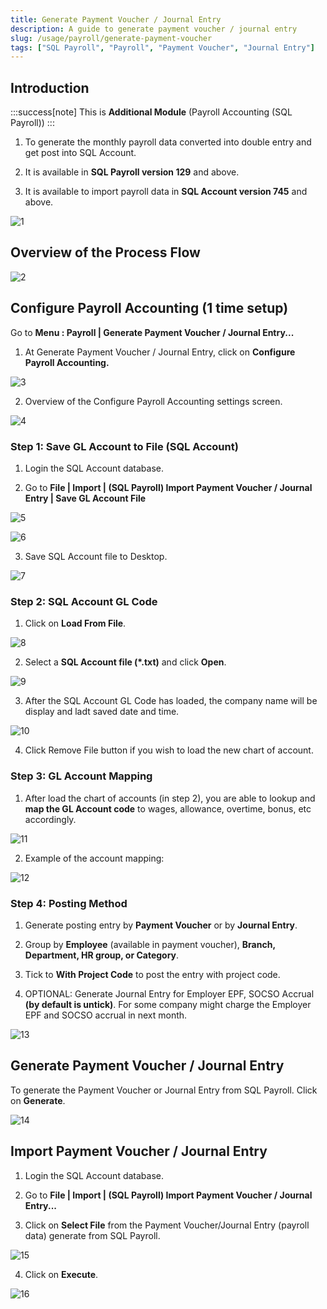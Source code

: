 ```yaml
---
title: Generate Payment Voucher / Journal Entry
description: A guide to generate payment voucher / journal entry
slug: /usage/payroll/generate-payment-voucher
tags: ["SQL Payroll", "Payroll", "Payment Voucher", "Journal Entry"]
---
```


## Introduction

:::success[note]
This is **Additional Module** (Payroll Accounting (SQL Payroll))
:::

1. To generate the monthly payroll data converted into double entry and get post into SQL Account.

2. It is available in **SQL Payroll version 129** and above.

3. It is available to import payroll data in **SQL Account version 745** and above.

![1](../../../static/img/usage/payroll/generate-payment-voucher/yc1-generate.jpg)

## Overview of the Process Flow

![2](../../../static/img/usage/payroll/generate-payment-voucher/yc2-generate.jpg)

## Configure Payroll Accounting (1 time setup)

Go to **Menu : Payroll | Generate Payment Voucher / Journal Entry...**

1. At Generate Payment Voucher / Journal Entry, click on **Configure Payroll Accounting.**

![3](../../../static/img/usage/payroll/generate-payment-voucher/yc3-generate.jpg)

2. Overview of the Configure Payroll Accounting settings screen.

![4](../../../static/img/usage/payroll/generate-payment-voucher/yc4-generate.jpg)

### Step 1: Save GL Account to File (SQL Account)

1. Login the SQL Account database.

2. Go to **File | Import | (SQL Payroll) Import Payment Voucher / Journal Entry | Save GL Account File**

![5](../../../static/img/usage/payroll/generate-payment-voucher/yc1-saveGL.png)

![6](../../../static/img/usage/payroll/generate-payment-voucher/yc2-saveGL.png)

3. Save SQL Account file to Desktop.

![7](../../../static/img/usage/payroll/generate-payment-voucher/yc3-saveGL.jpg)

### Step 2: SQL Account GL Code

1. Click on **Load From File**.

![8](../../../static/img/usage/payroll/generate-payment-voucher/yc5-generate.jpg)

2. Select a **SQL Account file (*.txt)** and click **Open**.

![9](../../../static/img/usage/payroll/generate-payment-voucher/yc6-generate.jpg)

3. After the SQL Account GL Code has loaded, the company name will be display and ladt saved date and time.

![10](../../../static/img/usage/payroll/generate-payment-voucher/yc7-generate.jpg)

4. Click Remove File button if you wish to load the new chart of account.

### Step 3: GL Account Mapping

1. After load the chart of accounts (in step 2), you are able to lookup and **map the GL Account code** to wages, allowance, overtime, bonus, etc accordingly.

![11](../../../static/img/usage/payroll/generate-payment-voucher/yc8-generate.jpg)

2. Example of the account mapping:

![12](../../../static/img/usage/payroll/generate-payment-voucher/yc9-generate.png)

### Step 4: Posting Method

1. Generate posting entry by **Payment Voucher** or by **Journal Entry**.

2. Group by **Employee** (available in payment voucher), **Branch, Department, HR group, or Category**.

3. Tick to **With Project Code** to post the entry with project code.

4. OPTIONAL: Generate Journal Entry for Employer EPF, SOCSO Accrual **(by default is untick)**. For some company might charge the Employer EPF and SOCSO accrual in next month.

![13](../../../static/img/usage/payroll/generate-payment-voucher/yc10-generate.jpg)

## Generate Payment Voucher / Journal Entry

To generate the Payment Voucher or Journal Entry from SQL Payroll. Click on **Generate**.

![14](../../../static/img/usage/payroll/generate-payment-voucher/yc11-generate.jpg)

## Import Payment Voucher / Journal Entry

1. Login the SQL Account database.

2. Go to **File | Import | (SQL Payroll) Import Payment Voucher / Journal Entry...**

3. Click on **Select File** from the Payment Voucher/Journal Entry (payroll data) generate from SQL Payroll.

![15](../../../static/img/usage/payroll/generate-payment-voucher/yc12-generate.jpg)

4. Click on **Execute**.

![16](../../../static/img/usage/payroll/generate-payment-voucher/yc13-generate.jpg)